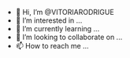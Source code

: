 - 👋 Hi, I’m @VITORIARODRIGUE
- 👀 I’m interested in ...
- 🌱 I’m currently learning ...
- 💞️ I’m looking to collaborate on ...
- 📫 How to reach me ...

<!---
VITORIARODRIGUE/VITORIARODRIGUE is a ✨ special ✨ repository because its `README.md` (this file) appears on your GitHub profile.
You can click the Preview link to take a look at your changes.
--->
